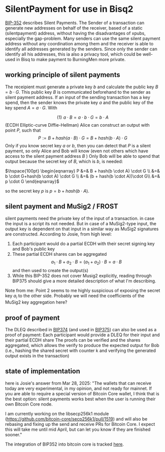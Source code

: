 # SilentPayment for use in Bisq2

[BIP-352](https://github.com/bitcoin/bips/blob/master/bip-0352.mediawiki)
describes Silent Payments. The Sender of a transaction can generate new addresses on behalf
of the receiver, based of a static (silentpayment) address, without having the disadvantages of xpubs,
especially the gap-problem. Many senders can use the same silent payment address without any coordination among them
and the receiver is able to identify all addresses generated by the senders.
Since only the sender can identify all his addresses, this ia also a privacy tool, which
could be well-used in Bisq to make payment to BurningMen more private.

## working principle of silent payments

The receipient must generate a private key $b$ and calculate the public key $B=b \cdot G$.
This public key $B$ is communicated beforehand to the sender as silent payment address.
If an input of the sending transaction has a key spend, then the sender knows the
private key $a$ and the public key of the key spend $A=a \cdot G$. With

$$(1) \hspace{4pt} a \cdot B = a \cdot b\cdot G= b \cdot A$$
(ECDH Elliptic-curve Diffie-Hellman) Alice can construct an output with point $P$, such that
$$ P := B + hash( a \cdot B) \cdot G = B + hash(b \cdot A) \cdot G$$
Only if you know secret key $a$ or $b$, then you can detect that $P$ is a silent payment,
so only Alice and Bob will know (even not others which have access
to the silent payment address $B$ )
Only Bob will be able to spend that output because the secret
key of $B$, which is $b$, is needed:

$\hspace{100pt} \begin{eqnarray}
P &=& B + hash(b \cdot A) \cdot G \\
&=& b \cdot G+hash(b \cdot A) \cdot G \\
&=& (b + hash(b \cdot A))\cdot G\\
&=& p \cdot G
\end{eqnarray}$

so the secret key $p$ is $p=b + hash(b \cdot A)$.

## silent payment and MuSig2 / FROST

silent payments need the private key of the input of a transaction. in case the input
is a script its not needed. But in case of a MuSig2-type input, the output key is
dependent on that input in a similar way as MuSig2 signatures are constructed.
According to Josie, from high level:

1. Each participant would do a partial ECDH with their secret signing key and Bob's
   public key
2. These partial ECDH shares can be aggregated
   $$a_1 \cdot B + a_2 \cdot B = (a_1+a_2)\cdot B = a \cdot B$$
   and then used to create the output(s)
3. While this BIP-352 does not cover Musig2 explicitly, reading through BIP375
   should give a more detailed description of what I'm describing.

Note from me: Point 2 seems to me highly suspicious of exposing the secret key $a_i$ to the other side.
Probably we will need the coefficients of the MuSig2 key aggregation here?

## proof of payment

The DLEQ described in [BIP374](https://github.com/bitcoin/bips/blob/master/bip-0374.mediawiki)
(and used in [BIP375](https://github.com/bitcoin/bips/blob/master/bip-0375.mediawiki))
can also be used as a proof of payment:
Each participant would provide a DLEQ for their input and their partial ECDH share
The proofs can be verified and the shares aggregated,
which allows the verify to produce the expected output for Bob (i.e., hashing the
shared secret with counter k and verifying the generated output exists in the transaction)

## state of implementation

here is Josie's answer from Mar 28, 2025:
"The wallets that can receive today are very experimental, in my opinion, and not ready for mainnet. If you are able to require a special version of Bitcoin Core wallet, I think that is the best option: silent payments
works best when the user is running their own Bitcoin Core node.

I am currently working on the libsecp256k1 module
(https://github.com/bitcoin-core/secp256k1/pull/1519) and
will also be rebasing and fixing up the send and receive PRs for Bitcoin Core.
I expect this will take me until mid April, but can let you know if they are finished sooner."

The integration of BIP352 into bitcoin core is tracked [here](https://github.com/bitcoin/bitcoin/issues/28536).